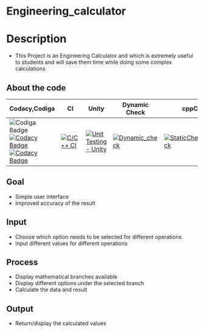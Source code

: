 # Engineering_calculator
# Description
 * This Project is an Engineering Calculator and which is extremely useful to students and will save them time while doing some complex calculations 

## About the code
| Codacy,Codiga | CI | Unity | Dynamic Check | cppCheck | Linux build |
| --- | --- | --- | --- | --- | --- |
| ![Codiga Badge](https://api.codiga.io/project/30931/score/svg) [![Codacy Badge](https://api.codacy.com/project/badge/Grade/a1edf2417a2e46699e8245f518c674f4)](https://app.codacy.com/organizations/gh/praveenraj2001/repositories) [![Codacy Badge](https://api.codiga.io/project/30931/status/svg)](https://api.codiga.io/project/30931/status/svg) | [![C/C++ CI](https://github.com/praveenraj2001/M1_ProjectGoal_Util/actions/workflows/final_project.yml/badge.svg)](https://github.com/praveenraj2001/M1_ProjectGoal_Util/actions/workflows/final_project.yml)  | [![Unit Testing - Unity](https://github.com/praveenraj2001/M1_ProjectGoal_Util/actions/workflows/test_new.yml/badge.svg)](https://github.com/praveenraj2001/M1_ProjectGoal_Util/actions/workflows/test_new.yml) | [![Dynamic_check](https://github.com/praveenraj2001/M1_ProjectGoal_Util/actions/workflows/Dynamic_check.yml/badge.svg)](https://github.com/praveenraj2001/M1_ProjectGoal_Util/actions/workflows/Dynamic_check.yml) | [![StaticCheck/cppCheck](https://github.com/praveenraj2001/M1_ProjectGoal_Util/actions/workflows/Static-check.yml/badge.svg)](https://github.com/praveenraj2001/M1_ProjectGoal_Util/actions/workflows/Static-check.yml) | [![Linux C/C++ CI](https://github.com/praveenraj2001/M1_ProjectGoal_Util/actions/workflows/build_linux.yml/badge.svg)](https://github.com/praveenraj2001/M1_ProjectGoal_Util/actions/workflows/build_linux.yml) |

## Goal
* Simple user interface
* Improved accuracy of the result

## Input
* Choose which option needs to be selected for different operations
* input different values for different operations 

## Process
* Display mathematical branches available
* Display different options under the selected branch
* Calculate the data and result

## Output
* Return/display the calculated values
